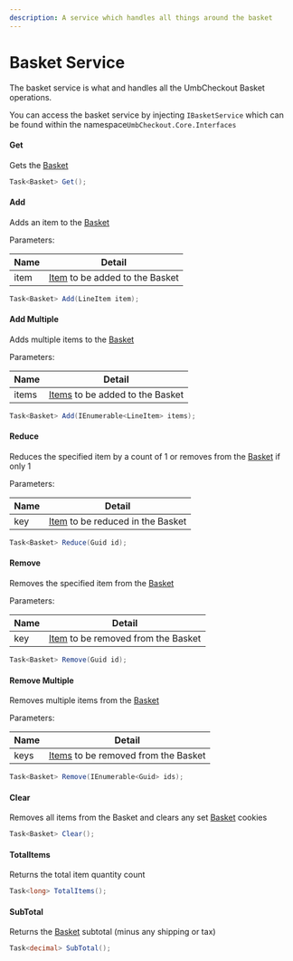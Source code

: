 ```yaml
---
description: A service which handles all things around the basket
---
```


# Basket Service

The basket service is what and handles all the UmbCheckout Basket operations.

You can access the basket service by injecting `IBasketService` which can be found within the namespace`UmbCheckout.Core.Interfaces`

#### Get

Gets the [Basket](object-reference/basket.md)

```csharp
Task<Basket> Get();
```

#### Add

Adds an item to the [Basket](object-reference/basket.md)

Parameters:

| Name | Detail                                                         |
| ---- | -------------------------------------------------------------- |
| item | [Item](object-reference/lineitem.md) to be added to the Basket |

```csharp
Task<Basket> Add(LineItem item);
```

#### Add Multiple

Adds multiple items to the [Basket](object-reference/basket.md)

Parameters:

| Name  | Detail                                                          |
| ----- | --------------------------------------------------------------- |
| items | [Items](object-reference/lineitem.md) to be added to the Basket |

```csharp
Task<Basket> Add(IEnumerable<LineItem> items);
```

#### Reduce

Reduces the specified item by a count of 1 or removes from the [Basket](object-reference/basket.md) if only 1

Parameters:

| Name | Detail                                                           |
| ---- | ---------------------------------------------------------------- |
| key  | [Item](object-reference/lineitem.md) to be reduced in the Basket |

```csharp
Task<Basket> Reduce(Guid id);
```

#### Remove

Removes the specified item from the [Basket](object-reference/basket.md)

Parameters:

| Name | Detail                                                             |
| ---- | ------------------------------------------------------------------ |
| key  | [Item](object-reference/lineitem.md) to be removed from the Basket |

```csharp
Task<Basket> Remove(Guid id);
```

#### Remove Multiple

Removes multiple items from the [Basket](object-reference/basket.md)

Parameters:

| Name | Detail                                                              |
| ---- | ------------------------------------------------------------------- |
| keys | [Items](object-reference/lineitem.md) to be removed from the Basket |

```csharp
Task<Basket> Remove(IEnumerable<Guid> ids);
```

#### Clear

Removes all items from the Basket and clears any set [Basket](object-reference/basket.md) cookies

```csharp
Task<Basket> Clear();
```

#### TotalItems

Returns the total item quantity count

```csharp
Task<long> TotalItems();
```

#### SubTotal

Returns the [Basket](object-reference/basket.md) subtotal (minus any shipping or tax)

```csharp
Task<decimal> SubTotal();
```
